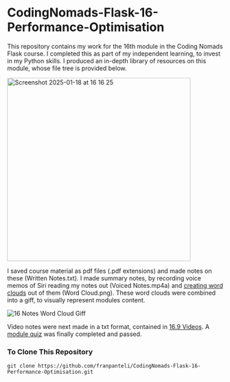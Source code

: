 # CodingNomads-Flask-16-Performance-Optimisation
This repository contains my work for the 16th module in the Coding Nomads Flask course. I completed this as part of my independent learning, to invest in my Python skills. I produced an in-depth library of resources on this module, whose file tree is provided below. 

<img width="427" alt="Screenshot 2025-01-18 at 16 16 25" src="https://github.com/user-attachments/assets/c929ae7a-99ab-4c93-afc3-f00c1f837925" />

I saved course material as pdf files (.pdf extensions) and made notes on these (Written Notes.txt). I made summary notes, by recording voice memos of Siri reading my notes out (Voiced Notes.mp4a) and [creating word clouds]((https://wordart.com/create)) out of them (Word Cloud.png). These word clouds were combined into a giff, to visually represent modules content.

![16 Notes Word Cloud Giff](https://github.com/user-attachments/assets/4095ac1d-3930-4eb1-8034-a9727301e1e4)

Video notes were next made in a txt format, contained in [16.9 Videos](https://github.com/franpanteli/CodingNomads-Flask-16-Performance-Optimisation/tree/main/16.9%20Videos). A [module quiz](https://github.com/franpanteli/CodingNomads-Flask-16-Performance-Optimisation/blob/main/16.10%20Quizzes/16.10%20Quiz%20Representing%20Content.pdf) was finally completed and passed. 

### To Clone This Repository
```
git clone https://github.com/franpanteli/CodingNomads-Flask-16-Performance-Optimisation.git
```
